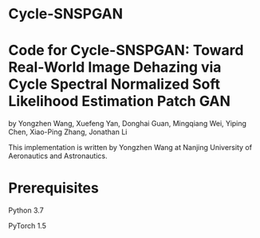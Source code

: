 # Cycle-SNSPGAN
# Code for Cycle-SNSPGAN: Toward Real-World Image Dehazing via Cycle Spectral Normalized Soft Likelihood Estimation Patch GAN

by Yongzhen Wang, Xuefeng Yan, Donghai Guan, Mingqiang Wei, Yiping Chen, Xiao-Ping Zhang, Jonathan Li

This implementation is written by Yongzhen Wang at Nanjing University of Aeronautics and Astronautics.

# Prerequisites
Python 3.7

PyTorch 1.5
